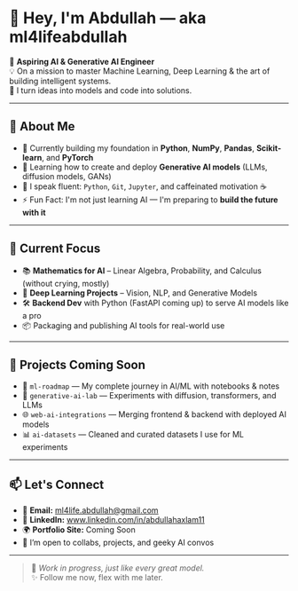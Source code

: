 # 👋 Hey, I'm Abdullah — aka ml4lifeabdullah

🎯 **Aspiring AI & Generative AI Engineer**  
💡 On a mission to master Machine Learning, Deep Learning & the art of building intelligent systems.  
🧠 I turn ideas into models and code into solutions.

---

## 🚀 About Me

- 🔭 Currently building my foundation in **Python**, **NumPy**, **Pandas**, **Scikit-learn**, and **PyTorch**  
- 🌱 Learning how to create and deploy **Generative AI models** (LLMs, diffusion models, GANs)  
- 💬 I speak fluent: `Python`, `Git`, `Jupyter`, and caffeinated motivation ☕  
- ⚡ Fun Fact: I'm not just learning AI — I'm preparing to **build the future with it**

---

## 🧠 Current Focus

- 📚 **Mathematics for AI** – Linear Algebra, Probability, and Calculus (without crying, mostly)  
- 🧪 **Deep Learning Projects** – Vision, NLP, and Generative Models  
- 🛠️ **Backend Dev** with Python (FastAPI coming up) to serve AI models like a pro  
- 📦 Packaging and publishing AI tools for real-world use

---

## 🔨 Projects Coming Soon

- 🤖 `ml-roadmap` — My complete journey in AI/ML with notebooks & notes  
- 🎨 `generative-ai-lab` — Experiments with diffusion, transformers, and LLMs  
- 🌐 `web-ai-integrations` — Merging frontend & backend with deployed AI models  
- 📊 `ai-datasets` — Cleaned and curated datasets I use for ML experiments

---

## 📫 Let's Connect

- 📩 **Email:** [ml4life.abdullah@gmail.com](mailto:ml4life.abdullah@gmail.com)  
- 🔗 **LinkedIn:**  www.linkedin.com/in/abdullahaxlam11
- 🌍 **Portfolio Site:** Coming Soon  
- 💬 I’m open to collabs, projects, and geeky AI convos

---

> 🚧 _Work in progress, just like every great model._  
> ✨ Follow me now, flex with me later.
